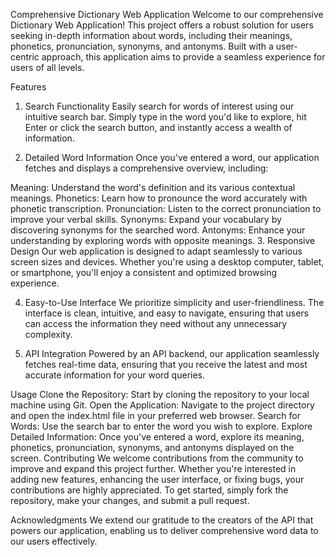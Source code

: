 Comprehensive Dictionary Web Application
Welcome to our comprehensive Dictionary Web Application! This project offers a robust solution for users seeking in-depth information about words, including their meanings, phonetics, pronunciation, synonyms, and antonyms. Built with a user-centric approach, this application aims to provide a seamless experience for users of all levels.

Features
1. Search Functionality
Easily search for words of interest using our intuitive search bar. Simply type in the word you'd like to explore, hit Enter or click the search button, and instantly access a wealth of information.

2. Detailed Word Information
Once you've entered a word, our application fetches and displays a comprehensive overview, including:

Meaning: Understand the word's definition and its various contextual meanings.
Phonetics: Learn how to pronounce the word accurately with phonetic transcription.
Pronunciation: Listen to the correct pronunciation to improve your verbal skills.
Synonyms: Expand your vocabulary by discovering synonyms for the searched word.
Antonyms: Enhance your understanding by exploring words with opposite meanings.
3. Responsive Design
Our web application is designed to adapt seamlessly to various screen sizes and devices. Whether you're using a desktop computer, tablet, or smartphone, you'll enjoy a consistent and optimized browsing experience.

4. Easy-to-Use Interface
We prioritize simplicity and user-friendliness. The interface is clean, intuitive, and easy to navigate, ensuring that users can access the information they need without any unnecessary complexity.

5. API Integration
Powered by an API backend, our application seamlessly fetches real-time data, ensuring that you receive the latest and most accurate information for your word queries.

Usage
Clone the Repository: Start by cloning the repository to your local machine using Git.
Open the Application: Navigate to the project directory and open the index.html file in your preferred web browser.
Search for Words: Use the search bar to enter the word you wish to explore.
Explore Detailed Information: Once you've entered a word, explore its meaning, phonetics, pronunciation, synonyms, and antonyms displayed on the screen.
Contributing
We welcome contributions from the community to improve and expand this project further. Whether you're interested in adding new features, enhancing the user interface, or fixing bugs, your contributions are highly appreciated. To get started, simply fork the repository, make your changes, and submit a pull request.

Acknowledgments
We extend our gratitude to the creators of the API that powers our application, enabling us to deliver comprehensive word data to our users effectively.
